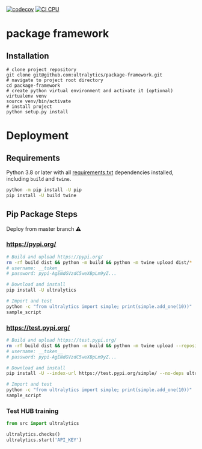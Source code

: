 [![codecov](https://codecov.io/gh/ultralytics/package-framework/branch/master/graph/badge.svg?token=YWaAfJ18gg)](https://codecov.io/gh/ultralytics/package-framework)
<a href="https://github.com/ultralytics/hub-pip-package/actions/workflows/ci.yaml"><img src="https://github.com/ultralytics/hub-pip-package/actions/workflows/ci.yaml/badge.svg" alt="CI CPU"></a>

# package framework

## Installation

```console
# clone project repository
git clone git@github.com:ultralytics/package-framework.git
# navigate to project root directory
cd package-framework
# create python virtual environment and activate it (optional)
virtualenv venv
source venv/bin/activate
# install project
python setup.py install
```

# Deployment

## Requirements

Python 3.8 or later with all [requirements.txt](https://github.com/ultralytics/pip/blob/master/requirements.txt)
dependencies installed, including `build` and `twine`.
```bash
python -m pip install -U pip
pip install -U build twine
```

## Pip Package Steps

Deploy from master branch ⚠

### https://pypi.org/

```bash
# Build and upload https://pypi.org/
rm -rf build dist && python -m build && python -m twine upload dist/*
# username: __token__
# password: pypi-AgENdGVzdC5weXBpLm9yZ...

# Download and install
pip install -U ultralytics

# Import and test
python -c "from ultralytics import simple; print(simple.add_one(10))"
sample_script
```

### https://test.pypi.org/

```bash
# Build and upload https://test.pypi.org/
rm -rf build dist && python -m build && python -m twine upload --repository testpypi dist/*
# username: __token__
# password: pypi-AgENdGVzdC5weXBpLm9yZ...

# Download and install
pip install -U --index-url https://test.pypi.org/simple/ --no-deps ultralytics2==0.0.9

# Import and test
python -c "from ultralytics import simple; print(simple.add_one(10))"
sample_script
```

### Test HUB training

```python
from src import ultralytics

ultralytics.checks()
ultralytics.start('API_KEY')
```
